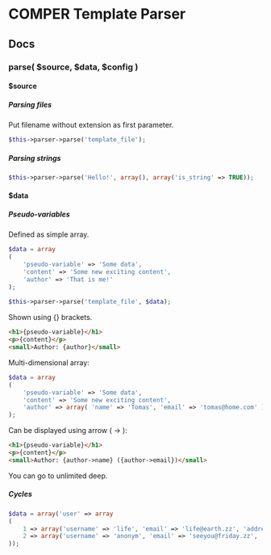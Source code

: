 # COMPER Template Parser


## Docs

### parse( $source, $data, $config  )

#### $source

##### Parsing files

Put filename without extension as first parameter.

```php
$this->parser->parse('template_file');
```

##### Parsing strings
```php
$this->parser->parse('Hello!', array(), array('is_string' => TRUE));
```


#### $data

##### Pseudo-variables

Defined as simple array.

```php
$data = array
(
	'pseudo-variable' => 'Some data',
	'content' => 'Some new exciting content',
	'author' => 'That is me!'
);
 
$this->parser->parse('template_file', $data);
```

Shown using {} brackets.
```html
<h1>{pseudo-variable}</h1>
<p>{content}</p>
<small>Author: {author}</small>
```

Multi-dimensional array:
```php
$data = array
(
	'pseudo-variable' => 'Some data',
	'content' => 'Some new exciting content',
	'author' => array( 'name' => 'Tomas', 'email' => 'tomas@home.com' )
);
```

Can be displayed using arrow ( -> ):
```html
<h1>{pseudo-variable}</h1>
<p>{content}</p>
<small>Author: {author->name} ({author->email})</small>
```

You can go to unlimited deep.

##### Cycles

```php
$data = array('user' => array
(
	1 => array('username' => 'life', 'email' => 'life@earth.zz', 'address' => 'Earth 001, Milky way'),
	2 => array('username' => 'anonym', 'email' => 'seeyou@friday.zz', 'address' => 'Paris, France')
));
```

